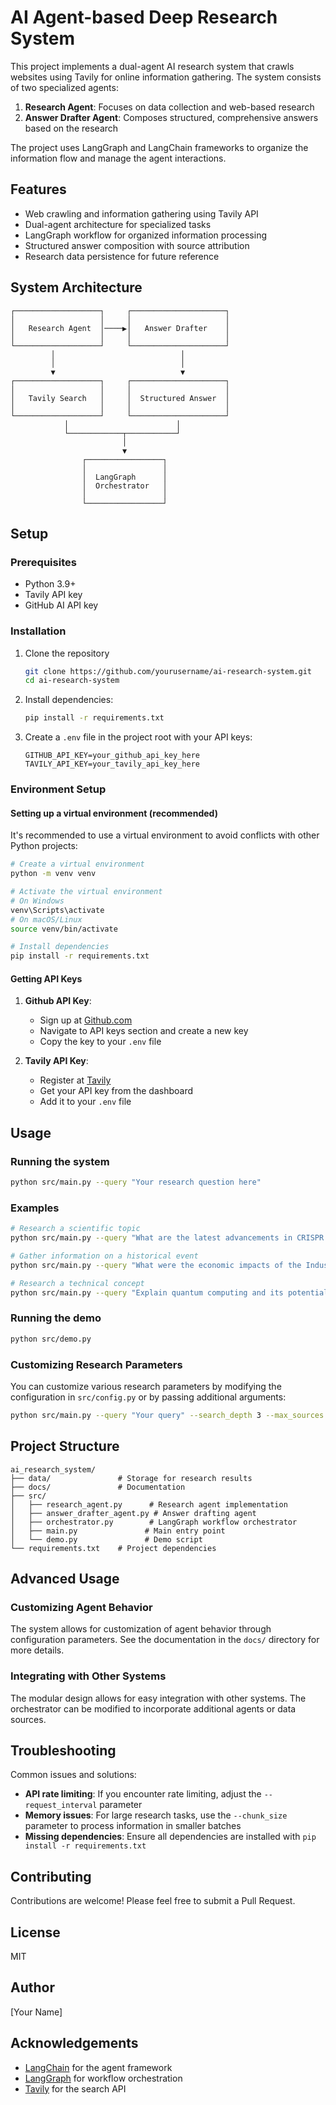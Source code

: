 # AI Agent-based Deep Research System

This project implements a dual-agent AI research system that crawls websites using Tavily for online information gathering. The system consists of two specialized agents:

1. **Research Agent**: Focuses on data collection and web-based research
2. **Answer Drafter Agent**: Composes structured, comprehensive answers based on the research

The project uses LangGraph and LangChain frameworks to organize the information flow and manage the agent interactions.

## Features

- Web crawling and information gathering using Tavily API
- Dual-agent architecture for specialized tasks
- LangGraph workflow for organized information processing
- Structured answer composition with source attribution
- Research data persistence for future reference

## System Architecture

```
┌───────────────────┐     ┌─────────────────────┐
│                   │     │                     │
│   Research Agent  │────▶│   Answer Drafter    │
│                   │     │                     │
└───────────────────┘     └─────────────────────┘
         │                            │
         │                            │
         ▼                            ▼
┌───────────────────┐     ┌─────────────────────┐
│                   │     │                     │
│   Tavily Search   │     │  Structured Answer  │
│                   │     │                     │
└───────────────────┘     └─────────────────────┘
            │                        │
            └────────────┬───────────┘
                         │
                         ▼
                ┌─────────────────┐
                │                 │
                │  LangGraph      │
                │  Orchestrator   │
                │                 │
                └─────────────────┘
```

## Setup

### Prerequisites

- Python 3.9+
- Tavily API key
- GitHub AI API key

### Installation

1. Clone the repository
   ```bash
   git clone https://github.com/yourusername/ai-research-system.git
   cd ai-research-system
   ```

2. Install dependencies:
   ```bash
   pip install -r requirements.txt
   ```

3. Create a `.env` file in the project root with your API keys:
   ```
   GITHUB_API_KEY=your_github_api_key_here
   TAVILY_API_KEY=your_tavily_api_key_here
   ```

### Environment Setup

#### Setting up a virtual environment (recommended)

It's recommended to use a virtual environment to avoid conflicts with other Python projects:

```bash
# Create a virtual environment
python -m venv venv

# Activate the virtual environment
# On Windows
venv\Scripts\activate
# On macOS/Linux
source venv/bin/activate

# Install dependencies
pip install -r requirements.txt
```

#### Getting API Keys

1. **Github API Key**:
   - Sign up at [Github.com](https://github.com/)
   - Navigate to API keys section and create a new key
   - Copy the key to your `.env` file

2. **Tavily API Key**:
   - Register at [Tavily](https://tavily.com/)
   - Get your API key from the dashboard
   - Add it to your `.env` file

## Usage

### Running the system

```bash
python src/main.py --query "Your research question here"
```

### Examples

```bash
# Research a scientific topic
python src/main.py --query "What are the latest advancements in CRISPR gene editing?"

# Gather information on a historical event
python src/main.py --query "What were the economic impacts of the Industrial Revolution?"

# Research a technical concept
python src/main.py --query "Explain quantum computing and its potential applications"
```

### Running the demo

```bash
python src/demo.py
```

### Customizing Research Parameters

You can customize various research parameters by modifying the configuration in `src/config.py` or by passing additional arguments:

```bash
python src/main.py --query "Your query" --search_depth 3 --max_sources 5
```

## Project Structure

```
ai_research_system/
├── data/               # Storage for research results
├── docs/               # Documentation
├── src/
│   ├── research_agent.py      # Research agent implementation
│   ├── answer_drafter_agent.py # Answer drafting agent
│   ├── orchestrator.py        # LangGraph workflow orchestrator
│   ├── main.py               # Main entry point
│   └── demo.py               # Demo script
└── requirements.txt    # Project dependencies
```

## Advanced Usage

### Customizing Agent Behavior

The system allows for customization of agent behavior through configuration parameters. See the documentation in the `docs/` directory for more details.

### Integrating with Other Systems

The modular design allows for easy integration with other systems. The orchestrator can be modified to incorporate additional agents or data sources.

## Troubleshooting

Common issues and solutions:

- **API rate limiting**: If you encounter rate limiting, adjust the `--request_interval` parameter
- **Memory issues**: For large research tasks, use the `--chunk_size` parameter to process information in smaller batches
- **Missing dependencies**: Ensure all dependencies are installed with `pip install -r requirements.txt`

## Contributing

Contributions are welcome! Please feel free to submit a Pull Request.

## License

MIT

## Author

[Your Name]

## Acknowledgements

- [LangChain](https://python.langchain.com/) for the agent framework
- [LangGraph](https://python.langchain.com/docs/langgraph) for workflow orchestration
- [Tavily](https://tavily.com/) for the search API
